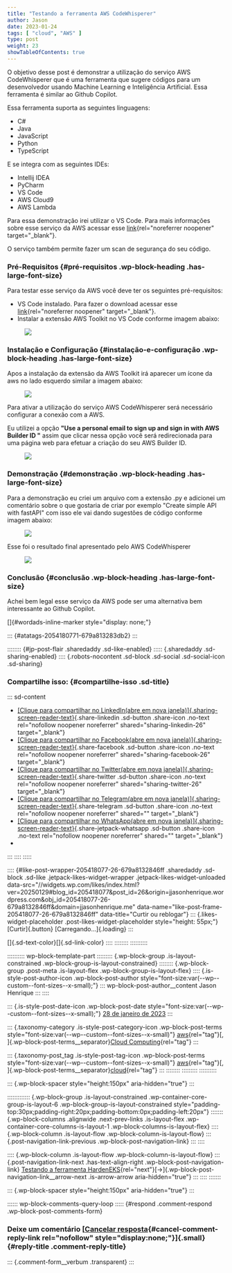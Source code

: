 ```yaml
---
title: "Testando a ferramenta AWS CodeWhisperer"
author: Jason
date: 2023-01-24
tags: [ "cloud", "AWS" ]
type: post
weight: 23
showTableOfContents: true
---
```

O objetivo desse post é demonstrar a utilização do serviço AWS
CodeWhisperer que é uma ferramenta que sugere códigos para um
desenvolvedor usando Machine Learning e Inteligência Artificial. Essa
ferramenta é similar ao Github Copilot.

Essa ferramenta suporta as seguintes linguagens:

-   C#
-   Java
-   JavaScript
-   Python
-   TypeScript

E se integra com as seguintes IDEs:

-   Intellij IDEA
-   PyCharm
-   VS Code
-   AWS Cloud9
-   AWS Lambda

Para essa demonstração irei utilizar o VS Code. Para mais informações
sobre esse serviço da AWS acessar esse
[link](https://aws.amazon.com/pt/codewhisperer/){rel="noreferrer noopener"
target="_blank"}.

O serviço também permite fazer um scan de segurança do seu código.

### Pré-Requisitos {#pré-requisitos .wp-block-heading .has-large-font-size}

Para testar esse serviço da AWS você deve ter os seguintes
pré-requisitos:

-   VS Code instalado. Para fazer o download acessar esse
    [link](https://code.visualstudio.com/download){rel="noreferrer noopener"
    target="_blank"}.
-   Instalar a extensão AWS Toolkit no VS Code conforme imagem abaixo:

<figure class="wp-block-image">
<img
src="https://jjasonhenrique.me/wp-content/uploads/2023/01/d6dc3-1e0zyna3-ngxo_ovpsn1lig.png" />
</figure>

### Instalação e Configuração {#instalação-e-configuração .wp-block-heading .has-large-font-size}

Apos a instalação da extensão da AWS Toolkit irá aparecer um ícone da
aws no lado esquerdo similar a imagem abaixo:

<figure class="wp-block-image">
<img
src="https://jjasonhenrique.me/wp-content/uploads/2023/01/90ff2-1y_l14blrhveslbontgdlvw.png" />
</figure>

Para ativar a utilização do serviço AWS CodeWhisperer será necessário
configurar a conexão com a AWS.

Eu utilizei a opção **"Use a personal email to sign up and sign in with
AWS Builder ID "** assim que clicar nessa opção você será redirecionada
para uma página web para efetuar a criação do seu AWS Builder ID.

<figure class="wp-block-image">
<img
src="https://jjasonhenrique.me/wp-content/uploads/2023/01/c61aa-14tdqkfhlg1aywx-tnmbgig.png" />
</figure>

### Demonstração {#demonstração .wp-block-heading .has-large-font-size}

Para a demonstração eu criei um arquivo com a extensão .py e adicionei
um comentário sobre o que gostaria de criar por exemplo "Create simple
API with fastAPI" com isso ele vai dando sugestões de código conforme
imagem abaixo:

<figure class="wp-block-image">
<img
src="https://jjasonhenrique.me/wp-content/uploads/2023/01/41427-1ojrhlvaa9c3ue7aex8yxhw.png" />
</figure>

Esse foi o resultado final apresentado pelo AWS CodeWhisperer

<figure class="wp-block-image">
<img
src="https://jjasonhenrique.me/wp-content/uploads/2023/01/a267a-1usutb-uqdub8x7ahdcmerw.png" />
</figure>

### Conclusão {#conclusão .wp-block-heading .has-large-font-size}

Achei bem legal esse serviço da AWS pode ser uma alternativa bem
interessante ao Github Copilot.

[]{#wordads-inline-marker style="display: none;"}

::: {#atatags-2054180771-679a813283db2}
:::

:::::::: {#jp-post-flair .sharedaddy .sd-like-enabled}
::::: {.sharedaddy .sd-sharing-enabled}
:::: {.robots-nocontent .sd-block .sd-social .sd-social-icon .sd-sharing}
### Compartilhe isso: {#compartilhe-isso .sd-title}

::: sd-content
-   [[Clique para compartilhar no LinkedIn(abre em nova
    janela)]{.sharing-screen-reader-text}](https://jjasonhenrique.me/2023/01/28/testando-a-ferramenta-aws-codewhisperer/?share=linkedin "Clique para compartilhar no LinkedIn"){.share-linkedin
    .sd-button .share-icon .no-text rel="nofollow noopener noreferrer"
    shared="sharing-linkedin-26" target="_blank"}
-   [[Clique para compartilhar no Facebook(abre em nova
    janela)]{.sharing-screen-reader-text}](https://jjasonhenrique.me/2023/01/28/testando-a-ferramenta-aws-codewhisperer/?share=facebook "Clique para compartilhar no Facebook"){.share-facebook
    .sd-button .share-icon .no-text rel="nofollow noopener noreferrer"
    shared="sharing-facebook-26" target="_blank"}
-   [[Clique para compartilhar no Twitter(abre em nova
    janela)]{.sharing-screen-reader-text}](https://jjasonhenrique.me/2023/01/28/testando-a-ferramenta-aws-codewhisperer/?share=twitter "Clique para compartilhar no Twitter"){.share-twitter
    .sd-button .share-icon .no-text rel="nofollow noopener noreferrer"
    shared="sharing-twitter-26" target="_blank"}
-   [[Clique para compartilhar no Telegram(abre em nova
    janela)]{.sharing-screen-reader-text}](https://jjasonhenrique.me/2023/01/28/testando-a-ferramenta-aws-codewhisperer/?share=telegram "Clique para compartilhar no Telegram"){.share-telegram
    .sd-button .share-icon .no-text rel="nofollow noopener noreferrer"
    shared="" target="_blank"}
-   [[Clique para compartilhar no WhatsApp(abre em nova
    janela)]{.sharing-screen-reader-text}](https://jjasonhenrique.me/2023/01/28/testando-a-ferramenta-aws-codewhisperer/?share=jetpack-whatsapp "Clique para compartilhar no WhatsApp"){.share-jetpack-whatsapp
    .sd-button .share-icon .no-text rel="nofollow noopener noreferrer"
    shared="" target="_blank"}
-   
:::
::::
:::::

:::: {#like-post-wrapper-205418077-26-679a8132846ff .sharedaddy .sd-block .sd-like .jetpack-likes-widget-wrapper .jetpack-likes-widget-unloaded data-src="//widgets.wp.com/likes/index.html?ver=20250129#blog_id=205418077&post_id=26&origin=jjasonhenrique.wordpress.com&obj_id=205418077-26-679a8132846ff&domain=jjasonhenrique.me" data-name="like-post-frame-205418077-26-679a8132846ff" data-title="Curtir ou reblogar"}
::: {.likes-widget-placeholder .post-likes-widget-placeholder style="height: 55px;"}
[Curtir]{.button} [Carregando...]{.loading}
:::

[]{.sd-text-color}[]{.sd-link-color}
::::
::::::::
::::::::::

:::::::::: wp-block-template-part
::::::::: {.wp-block-group .is-layout-constrained .wp-block-group-is-layout-constrained}
:::::::: {.wp-block-group .post-meta .is-layout-flex .wp-block-group-is-layout-flex}
:::: {.is-style-post-author-icon .wp-block-post-author style="font-size:var(--wp--custom--font-sizes--x-small);"}
::: wp-block-post-author__content
Jason Henrique
:::
::::

::: {.is-style-post-date-icon .wp-block-post-date style="font-size:var(--wp--custom--font-sizes--x-small);"}
[28 de janeiro de
2023](https://jjasonhenrique.me/2023/01/28/testando-a-ferramenta-aws-codewhisperer/)
:::

::: {.taxonomy-category .is-style-post-category-icon .wp-block-post-terms style="font-size:var(--wp--custom--font-sizes--x-small)"}
[aws](https://jjasonhenrique.me/category/aws/){rel="tag"}[,
]{.wp-block-post-terms__separator}[Cloud
Computing](https://jjasonhenrique.me/category/cloud-computing/){rel="tag"}
:::

::: {.taxonomy-post_tag .is-style-post-tag-icon .wp-block-post-terms style="font-size:var(--wp--custom--font-sizes--x-small)"}
[aws](https://jjasonhenrique.me/tag/aws/){rel="tag"}[,
]{.wp-block-post-terms__separator}[cloud](https://jjasonhenrique.me/tag/cloud/){rel="tag"}
:::
::::::::
:::::::::
::::::::::

::: {.wp-block-spacer style="height:150px" aria-hidden="true"}
:::

::::::::::::: {.wp-block-group .is-layout-constrained .wp-container-core-group-is-layout-6 .wp-block-group-is-layout-constrained style="padding-top:30px;padding-right:20px;padding-bottom:0px;padding-left:20px"}
::::::: {.wp-block-columns .alignwide .next-prev-links .is-layout-flex .wp-container-core-columns-is-layout-1 .wp-block-columns-is-layout-flex}
:::: {.wp-block-column .is-layout-flow .wp-block-column-is-layout-flow}
::: {.post-navigation-link-previous .wp-block-post-navigation-link}
:::
::::

:::: {.wp-block-column .is-layout-flow .wp-block-column-is-layout-flow}
::: {.post-navigation-link-next .has-text-align-right .wp-block-post-navigation-link}
[Testando a
ferramenta HardenEKS](https://jjasonhenrique.me/2023/01/28/testando-a-ferramenta-hardeneks/){rel="next"}[→]{.wp-block-post-navigation-link__arrow-next
.is-arrow-arrow aria-hidden="true"}
:::
::::
:::::::

::: {.wp-block-spacer style="height:150px" aria-hidden="true"}
:::

:::::: wp-block-comments-query-loop
::::: {#respond .comment-respond .wp-block-post-comments-form}
### Deixe um comentário [[Cancelar resposta](/2023/01/28/testando-a-ferramenta-aws-codewhisperer/#respond){#cancel-comment-reply-link rel="nofollow" style="display:none;"}]{.small} {#reply-title .comment-reply-title}

::: {.comment-form__verbum .transparent}
:::

